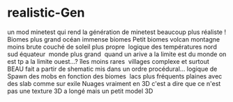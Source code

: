 # realistic-Gen
un mod minetest qui rend la génération de minetest beaucoup plus réaliste !
Biomes plus grand 
océan immense biomes 
Petit biomes volcan 
montagne moins brute 
couché de soleil plus propre 
logique des températures nord sud équateur 
monde  plus grand 
quand un arive a la limite est du monde on est tp a la limite ouest…?
îles moins rares 
villages complexe et surtout BEAU fait a partir de shematic mis dans un ordre procédural...
logique de Spawn des mobs en fonction des biomes 
lacs plus fréquents
plaines avec des slab comme sur exile
Nuages vraiment en 3D c'est a dire que ce n'est pas une texture 3D a longé mais un petit model 3D
